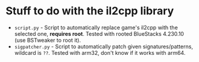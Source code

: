 # Stuff to do with the il2cpp library
* `script.py` - Script to automatically replace game's il2cpp with the selected one, **requires root**. Tested with rooted BlueStacks 4.230.10 (use BSTweaker to root it).
* `sigpatcher.py` - Script to automatically patch given signatures/patterns, wildcard is `??`. Tested with arm32, don't know if it works with arm64.